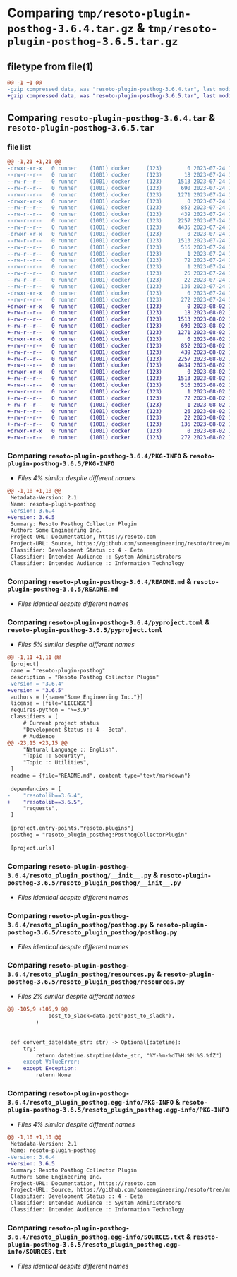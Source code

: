 # Comparing `tmp/resoto-plugin-posthog-3.6.4.tar.gz` & `tmp/resoto-plugin-posthog-3.6.5.tar.gz`

## filetype from file(1)

```diff
@@ -1 +1 @@
-gzip compressed data, was "resoto-plugin-posthog-3.6.4.tar", last modified: Mon Jul 24 18:32:24 2023, max compression
+gzip compressed data, was "resoto-plugin-posthog-3.6.5.tar", last modified: Wed Aug  2 19:20:45 2023, max compression
```

## Comparing `resoto-plugin-posthog-3.6.4.tar` & `resoto-plugin-posthog-3.6.5.tar`

### file list

```diff
@@ -1,21 +1,21 @@
-drwxr-xr-x   0 runner    (1001) docker     (123)        0 2023-07-24 18:32:24.328945 resoto-plugin-posthog-3.6.4/
--rw-r--r--   0 runner    (1001) docker     (123)       18 2023-07-24 18:27:35.000000 resoto-plugin-posthog-3.6.4/MANIFEST.in
--rw-r--r--   0 runner    (1001) docker     (123)     1513 2023-07-24 18:32:24.328945 resoto-plugin-posthog-3.6.4/PKG-INFO
--rw-r--r--   0 runner    (1001) docker     (123)      690 2023-07-24 18:27:35.000000 resoto-plugin-posthog-3.6.4/README.md
--rw-r--r--   0 runner    (1001) docker     (123)     1271 2023-07-24 18:27:35.000000 resoto-plugin-posthog-3.6.4/pyproject.toml
-drwxr-xr-x   0 runner    (1001) docker     (123)        0 2023-07-24 18:32:24.324946 resoto-plugin-posthog-3.6.4/resoto_plugin_posthog/
--rw-r--r--   0 runner    (1001) docker     (123)      852 2023-07-24 18:27:35.000000 resoto-plugin-posthog-3.6.4/resoto_plugin_posthog/__init__.py
--rw-r--r--   0 runner    (1001) docker     (123)      439 2023-07-24 18:27:35.000000 resoto-plugin-posthog-3.6.4/resoto_plugin_posthog/config.py
--rw-r--r--   0 runner    (1001) docker     (123)     2257 2023-07-24 18:27:35.000000 resoto-plugin-posthog-3.6.4/resoto_plugin_posthog/posthog.py
--rw-r--r--   0 runner    (1001) docker     (123)     4435 2023-07-24 18:27:35.000000 resoto-plugin-posthog-3.6.4/resoto_plugin_posthog/resources.py
-drwxr-xr-x   0 runner    (1001) docker     (123)        0 2023-07-24 18:32:24.328945 resoto-plugin-posthog-3.6.4/resoto_plugin_posthog.egg-info/
--rw-r--r--   0 runner    (1001) docker     (123)     1513 2023-07-24 18:32:24.000000 resoto-plugin-posthog-3.6.4/resoto_plugin_posthog.egg-info/PKG-INFO
--rw-r--r--   0 runner    (1001) docker     (123)      516 2023-07-24 18:32:24.000000 resoto-plugin-posthog-3.6.4/resoto_plugin_posthog.egg-info/SOURCES.txt
--rw-r--r--   0 runner    (1001) docker     (123)        1 2023-07-24 18:32:24.000000 resoto-plugin-posthog-3.6.4/resoto_plugin_posthog.egg-info/dependency_links.txt
--rw-r--r--   0 runner    (1001) docker     (123)       72 2023-07-24 18:32:24.000000 resoto-plugin-posthog-3.6.4/resoto_plugin_posthog.egg-info/entry_points.txt
--rw-r--r--   0 runner    (1001) docker     (123)        1 2023-07-24 18:29:30.000000 resoto-plugin-posthog-3.6.4/resoto_plugin_posthog.egg-info/not-zip-safe
--rw-r--r--   0 runner    (1001) docker     (123)       26 2023-07-24 18:32:24.000000 resoto-plugin-posthog-3.6.4/resoto_plugin_posthog.egg-info/requires.txt
--rw-r--r--   0 runner    (1001) docker     (123)       22 2023-07-24 18:32:24.000000 resoto-plugin-posthog-3.6.4/resoto_plugin_posthog.egg-info/top_level.txt
--rw-r--r--   0 runner    (1001) docker     (123)      136 2023-07-24 18:32:24.328945 resoto-plugin-posthog-3.6.4/setup.cfg
-drwxr-xr-x   0 runner    (1001) docker     (123)        0 2023-07-24 18:32:24.328945 resoto-plugin-posthog-3.6.4/test/
--rw-r--r--   0 runner    (1001) docker     (123)      272 2023-07-24 18:27:35.000000 resoto-plugin-posthog-3.6.4/test/test_config.py
+drwxr-xr-x   0 runner    (1001) docker     (123)        0 2023-08-02 19:20:45.073757 resoto-plugin-posthog-3.6.5/
+-rw-r--r--   0 runner    (1001) docker     (123)       18 2023-08-02 19:17:12.000000 resoto-plugin-posthog-3.6.5/MANIFEST.in
+-rw-r--r--   0 runner    (1001) docker     (123)     1513 2023-08-02 19:20:45.073757 resoto-plugin-posthog-3.6.5/PKG-INFO
+-rw-r--r--   0 runner    (1001) docker     (123)      690 2023-08-02 19:17:12.000000 resoto-plugin-posthog-3.6.5/README.md
+-rw-r--r--   0 runner    (1001) docker     (123)     1271 2023-08-02 19:17:12.000000 resoto-plugin-posthog-3.6.5/pyproject.toml
+drwxr-xr-x   0 runner    (1001) docker     (123)        0 2023-08-02 19:20:45.073757 resoto-plugin-posthog-3.6.5/resoto_plugin_posthog/
+-rw-r--r--   0 runner    (1001) docker     (123)      852 2023-08-02 19:17:12.000000 resoto-plugin-posthog-3.6.5/resoto_plugin_posthog/__init__.py
+-rw-r--r--   0 runner    (1001) docker     (123)      439 2023-08-02 19:17:12.000000 resoto-plugin-posthog-3.6.5/resoto_plugin_posthog/config.py
+-rw-r--r--   0 runner    (1001) docker     (123)     2257 2023-08-02 19:17:12.000000 resoto-plugin-posthog-3.6.5/resoto_plugin_posthog/posthog.py
+-rw-r--r--   0 runner    (1001) docker     (123)     4434 2023-08-02 19:17:12.000000 resoto-plugin-posthog-3.6.5/resoto_plugin_posthog/resources.py
+drwxr-xr-x   0 runner    (1001) docker     (123)        0 2023-08-02 19:20:45.073757 resoto-plugin-posthog-3.6.5/resoto_plugin_posthog.egg-info/
+-rw-r--r--   0 runner    (1001) docker     (123)     1513 2023-08-02 19:20:45.000000 resoto-plugin-posthog-3.6.5/resoto_plugin_posthog.egg-info/PKG-INFO
+-rw-r--r--   0 runner    (1001) docker     (123)      516 2023-08-02 19:20:45.000000 resoto-plugin-posthog-3.6.5/resoto_plugin_posthog.egg-info/SOURCES.txt
+-rw-r--r--   0 runner    (1001) docker     (123)        1 2023-08-02 19:20:45.000000 resoto-plugin-posthog-3.6.5/resoto_plugin_posthog.egg-info/dependency_links.txt
+-rw-r--r--   0 runner    (1001) docker     (123)       72 2023-08-02 19:20:45.000000 resoto-plugin-posthog-3.6.5/resoto_plugin_posthog.egg-info/entry_points.txt
+-rw-r--r--   0 runner    (1001) docker     (123)        1 2023-08-02 19:18:35.000000 resoto-plugin-posthog-3.6.5/resoto_plugin_posthog.egg-info/not-zip-safe
+-rw-r--r--   0 runner    (1001) docker     (123)       26 2023-08-02 19:20:45.000000 resoto-plugin-posthog-3.6.5/resoto_plugin_posthog.egg-info/requires.txt
+-rw-r--r--   0 runner    (1001) docker     (123)       22 2023-08-02 19:20:45.000000 resoto-plugin-posthog-3.6.5/resoto_plugin_posthog.egg-info/top_level.txt
+-rw-r--r--   0 runner    (1001) docker     (123)      136 2023-08-02 19:20:45.073757 resoto-plugin-posthog-3.6.5/setup.cfg
+drwxr-xr-x   0 runner    (1001) docker     (123)        0 2023-08-02 19:20:45.073757 resoto-plugin-posthog-3.6.5/test/
+-rw-r--r--   0 runner    (1001) docker     (123)      272 2023-08-02 19:17:12.000000 resoto-plugin-posthog-3.6.5/test/test_config.py
```

### Comparing `resoto-plugin-posthog-3.6.4/PKG-INFO` & `resoto-plugin-posthog-3.6.5/PKG-INFO`

 * *Files 4% similar despite different names*

```diff
@@ -1,10 +1,10 @@
 Metadata-Version: 2.1
 Name: resoto-plugin-posthog
-Version: 3.6.4
+Version: 3.6.5
 Summary: Resoto Posthog Collector Plugin
 Author: Some Engineering Inc.
 Project-URL: Documentation, https://resoto.com
 Project-URL: Source, https://github.com/someengineering/resoto/tree/main/plugins/posthog
 Classifier: Development Status :: 4 - Beta
 Classifier: Intended Audience :: System Administrators
 Classifier: Intended Audience :: Information Technology
```

### Comparing `resoto-plugin-posthog-3.6.4/README.md` & `resoto-plugin-posthog-3.6.5/README.md`

 * *Files identical despite different names*

### Comparing `resoto-plugin-posthog-3.6.4/pyproject.toml` & `resoto-plugin-posthog-3.6.5/pyproject.toml`

 * *Files 5% similar despite different names*

```diff
@@ -1,11 +1,11 @@
 [project]
 name = "resoto-plugin-posthog"
 description = "Resoto Posthog Collector Plugin"
-version = "3.6.4"
+version = "3.6.5"
 authors = [{name="Some Engineering Inc."}]
 license = {file="LICENSE"}
 requires-python = ">=3.9"
 classifiers = [
     # Current project status
     "Development Status :: 4 - Beta",
     # Audience
@@ -23,15 +23,15 @@
     "Natural Language :: English",
     "Topic :: Security",
     "Topic :: Utilities",
 ]
 readme = {file="README.md", content-type="text/markdown"}
 
 dependencies = [
-    "resotolib==3.6.4",
+    "resotolib==3.6.5",
     "requests",
 ]
 
 [project.entry-points."resoto.plugins"]
 posthog = "resoto_plugin_posthog:PosthogCollectorPlugin"
 
 [project.urls]
```

### Comparing `resoto-plugin-posthog-3.6.4/resoto_plugin_posthog/__init__.py` & `resoto-plugin-posthog-3.6.5/resoto_plugin_posthog/__init__.py`

 * *Files identical despite different names*

### Comparing `resoto-plugin-posthog-3.6.4/resoto_plugin_posthog/posthog.py` & `resoto-plugin-posthog-3.6.5/resoto_plugin_posthog/posthog.py`

 * *Files identical despite different names*

### Comparing `resoto-plugin-posthog-3.6.4/resoto_plugin_posthog/resources.py` & `resoto-plugin-posthog-3.6.5/resoto_plugin_posthog/resources.py`

 * *Files 2% similar despite different names*

```diff
@@ -105,9 +105,9 @@
             post_to_slack=data.get("post_to_slack"),
         )
 
 
 def convert_date(date_str: str) -> Optional[datetime]:
     try:
         return datetime.strptime(date_str, "%Y-%m-%dT%H:%M:%S.%fZ")
-    except ValueError:
+    except Exception:
         return None
```

### Comparing `resoto-plugin-posthog-3.6.4/resoto_plugin_posthog.egg-info/PKG-INFO` & `resoto-plugin-posthog-3.6.5/resoto_plugin_posthog.egg-info/PKG-INFO`

 * *Files 4% similar despite different names*

```diff
@@ -1,10 +1,10 @@
 Metadata-Version: 2.1
 Name: resoto-plugin-posthog
-Version: 3.6.4
+Version: 3.6.5
 Summary: Resoto Posthog Collector Plugin
 Author: Some Engineering Inc.
 Project-URL: Documentation, https://resoto.com
 Project-URL: Source, https://github.com/someengineering/resoto/tree/main/plugins/posthog
 Classifier: Development Status :: 4 - Beta
 Classifier: Intended Audience :: System Administrators
 Classifier: Intended Audience :: Information Technology
```

### Comparing `resoto-plugin-posthog-3.6.4/resoto_plugin_posthog.egg-info/SOURCES.txt` & `resoto-plugin-posthog-3.6.5/resoto_plugin_posthog.egg-info/SOURCES.txt`

 * *Files identical despite different names*

